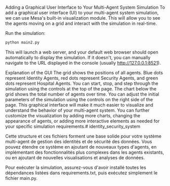 

Adding a Graphical User Interface to Your Multi-Agent System Simulation
To add a graphical user interface (UI) to your multi-agent system simulation, we can use Mesa's built-in visualization module. This will allow you to see the agents moving on a grid and interact with the simulation in real-time.

Run the simulation:

```python
python main2.py
```

This will launch a web server, and your default web browser should open automatically to display the simulation. If it doesn't, you can manually navigate to the URL displayed in the console (usually http://127.0.0.1:8521).

Explanation of the GUI
The grid shows the positions of all agents. Blue dots represent Identity Agents, red dots represent Security Agents, and green dots represent Hospital Agents.
You can start, stop, and step through the simulation using the controls at the top of the page.
The chart below the grid shows the total number of agents over time.
You can adjust the initial parameters of the simulation using the controls on the right side of the page.
This graphical interface will make it much easier to visualize and understand the behavior of your multi-agent system. You can further customize the visualization by adding more charts, changing the appearance of agents, or adding more interactive elements as needed for your specific simulation requirements.# identity_security_system



Cette structure et ces fichiers forment une base solide pour votre système multi-agent de gestion des identités et de sécurité des données. Vous pouvez étendre ce système en ajoutant de nouveaux types d'agents, en implémentant des fonctionnalités plus complexes dans les agents existants, ou en ajoutant de nouvelles visualisations et analyses de données.

Pour exécuter la simulation, assurez-vous d'avoir installé toutes les dépendances listées dans requirements.txt, puis exécutez simplement le fichier main.py.
